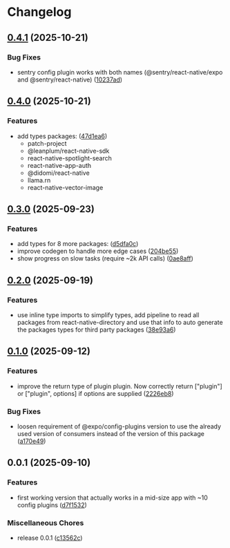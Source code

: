 # Changelog

## [0.4.1](https://github.com/WookieFPV/typed-config-plugins/compare/v0.4.0...v0.4.1) (2025-10-21)


### Bug Fixes

* sentry config plugin works with both names (@sentry/react-native/expo and @sentry/react-native) ([10237ad](https://github.com/WookieFPV/typed-config-plugins/commit/10237ade5572472c31b5a300071dfb0325fce380))

## [0.4.0](https://github.com/WookieFPV/typed-config-plugins/compare/v0.3.0...v0.4.0) (2025-10-21)


### Features

* add types packages: ([47d1ea6](https://github.com/WookieFPV/typed-config-plugins/commit/47d1ea620f8053a041e3c8018a4f703d9b0b575d))
  * patch-project
  * @leanplum/react-native-sdk
  * react-native-spotlight-search
  * react-native-app-auth
  * @didomi/react-native
  * llama.rn
  * react-native-vector-image

## [0.3.0](https://github.com/WookieFPV/typed-config-plugins/compare/v0.2.0...v0.3.0) (2025-09-23)


### Features

* add types for 8 more packages: ([d5dfa0c](https://github.com/WookieFPV/typed-config-plugins/commit/d5dfa0c0c79ba11d82c445d33b5d9de762ecf588))
* improve codegen to handle more edge cases ([204be55](https://github.com/WookieFPV/typed-config-plugins/commit/204be55dedd8fb9cb2ef402d7bc9823134ab33bf))
* show progress on slow tasks (require ~2k API calls) ([0ae8aff](https://github.com/WookieFPV/typed-config-plugins/commit/0ae8aff12b9391df2ffe3301c5e10ccd40f74750))

## [0.2.0](https://github.com/WookieFPV/typed-config-plugins/compare/v0.1.0...v0.2.0) (2025-09-19)


### Features

* use inline type imports to simplify types, add pipeline to read all packages from react-native-directory and use that info to auto generate the packages types for third party packages ([38e93a6](https://github.com/WookieFPV/typed-config-plugins/commit/38e93a679a1d6bd06ada1194eb0123967be8caf7))

## [0.1.0](https://github.com/WookieFPV/typed-config-plugins/compare/v0.0.1...v0.1.0) (2025-09-12)


### Features

* improve the return type of plugin plugin. Now correctly return ["plugin"] or ["plugin", options] if options are supplied ([2226eb8](https://github.com/WookieFPV/typed-config-plugins/commit/2226eb89d83d66666a05a99f79c68b41a6e39990))


### Bug Fixes

* loosen requirement of @expo/config-plugins version to use the already used version of consumers instead of the version of this package ([a170e49](https://github.com/WookieFPV/typed-config-plugins/commit/a170e491596ba043f16900def079685856e1d0de))

## 0.0.1 (2025-09-10)


### Features

* first working version that actually works in a mid-size app with ~10 config plugins ([d7f1532](https://github.com/WookieFPV/typed-config-plugins/commit/d7f15329906a243d8a9e8d41f96992a3a12a3159))


### Miscellaneous Chores

* release 0.0.1 ([c13562c](https://github.com/WookieFPV/typed-config-plugins/commit/c13562cac37987ac69c7c5eadf37fe4a021d6d9e))
